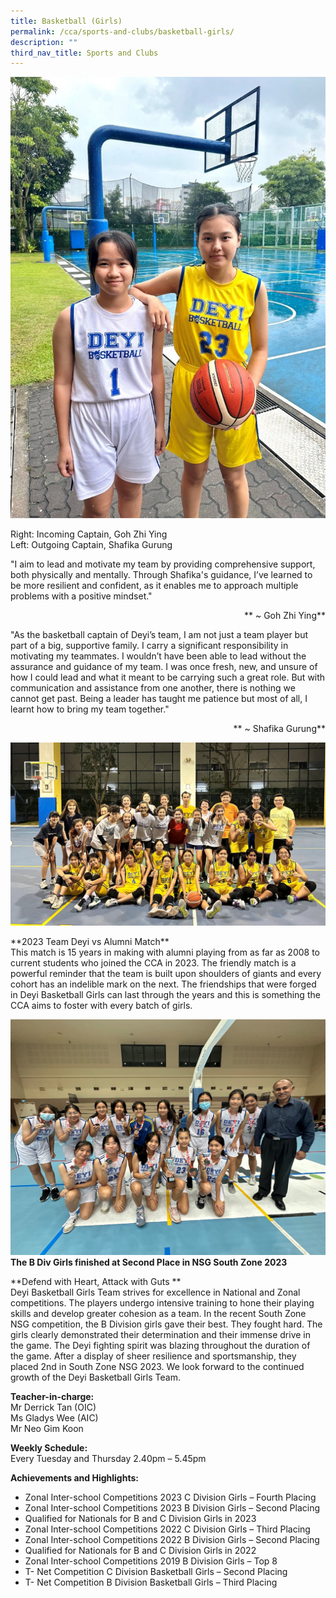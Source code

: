 ```yaml
---
title: Basketball (Girls)
permalink: /cca/sports-and-clubs/basketball-girls/
description: ""
third_nav_title: Sports and Clubs
---
```

![Captain of 2022 and 2023](/images/CCA/Sports%20and%20Clubs/Basketball/2023%20basketball%20captains.png)

Right: Incoming Captain, Goh Zhi Ying <br>
Left: Outgoing Captain, Shafika Gurung<br>

"I aim to lead and motivate my team by providing comprehensive support, both physically and mentally.  Through Shafika's guidance, I’ve learned to be more resilient and confident, as it enables me to approach multiple problems with a positive mindset." <br>
<p align="right">** ~ Goh Zhi Ying**<br>

</p><p align="left">
"As the basketball captain of Deyi’s team, I am not just a team player but part of a big, supportive family.  I carry a significant responsibility in motivating my teammates. I wouldn’t have been able to lead without the assurance and guidance of my team. I was once fresh, new, and unsure of how I could lead and what it meant to be carrying such a great role. But with communication and assistance from one another, there is nothing we cannot get past. Being a leader has taught me patience but most of all, I learnt how to bring my team together."<br>
	</p><p align="right">** ~ Shafika Gurung**<br>

![](/images/CCA/Sports%20and%20Clubs/Basketball/2023%20basketball%20team%20and%20alumni.png)<br>

</p><p align="left">
**2023 Team Deyi vs Alumni Match**<br>
This match is 15 years in making with alumni playing from as far as 2008 to current students who joined the CCA in 2023. The friendly match is a powerful reminder that the team is built upon shoulders of giants and every cohort has an indelible mark on the next. The friendships that were forged in Deyi Basketball Girls can last through the years and this is something the CCA aims to foster with every batch of girls.  <br>
		
![B Div Girls finished at Second Place in NSG South Zone 2023](/images/CCA/Sports%20and%20Clubs/Basketball/2023%20basketball%20team%20nsg.png)
**The B Div Girls finished at Second Place in NSG South Zone 2023**<br>

</p><p align="left">
**Defend with Heart, Attack with Guts	**<br>
Deyi Basketball Girls Team strives for excellence in National and Zonal competitions. The players undergo intensive training to hone their playing skills and develop greater cohesion as a team.
In the recent South Zone NSG competition, the B Division girls gave their best. They fought hard. The girls clearly demonstrated their determination and their immense drive in the game. The Deyi fighting spirit was blazing throughout the duration of the game. After a display of sheer resilience and sportsmanship, they placed 2nd in South Zone NSG 2023.
We look forward to the continued growth of the Deyi Basketball Girls Team.<br>

**Teacher-in-charge:** <br>
Mr Derrick Tan (OIC) <br>
Ms Gladys Wee (AIC) <br>
Mr Neo Gim Koon <br>

**Weekly Schedule:** <br>
Every Tuesday and Thursday 2.40pm – 5.45pm

**Achievements and Highlights:**
* Zonal Inter-school Competitions 2023 C Division Girls – Fourth Placing<br>
* Zonal Inter-school Competitions 2023 B Division Girls – Second Placing<br>
* Qualified for Nationals for B and C Division Girls in 2023<br>
* Zonal Inter-school Competitions 2022 C Division Girls – Third Placing<br>
* Zonal Inter-school Competitions 2022 B Division Girls – Second Placing<br>
* Qualified for Nationals for B and C Division Girls in 2022<br>
* Zonal Inter-school Competitions 2019 B Division Girls – Top 8<br>
* T- Net Competition C Division Basketball Girls – Second Placing<br>
* T- Net Competition B Division Basketball Girls – Third Placing<br>
</p>